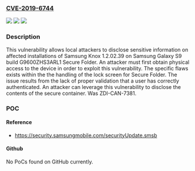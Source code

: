 ### [CVE-2019-6744](https://cve.mitre.org/cgi-bin/cvename.cgi?name=CVE-2019-6744)
![](https://img.shields.io/static/v1?label=Product&message=Knox&color=blue)
![](https://img.shields.io/static/v1?label=Version&message=1.2.02.39%20on%20Samsung%20Galaxy%20S9%20build%20G9600ZHS3ARL1%20&color=brightgreen)
![](https://img.shields.io/static/v1?label=Vulnerability&message=CWE-284%3A%20Improper%20Access%20Control&color=brightgreen)

### Description

This vulnerability allows local attackers to disclose sensitive information on affected installations of Samsung Knox 1.2.02.39 on Samsung Galaxy S9 build G9600ZHS3ARL1 Secure Folder. An attacker must first obtain physical access to the device in order to exploit this vulnerability. The specific flaws exists within the the handling of the lock screen for Secure Folder. The issue results from the lack of proper validation that a user has correctly authenticated. An attacker can leverage this vulnerability to disclose the contents of the secure container. Was ZDI-CAN-7381.

### POC

#### Reference
- https://security.samsungmobile.com/securityUpdate.smsb

#### Github
No PoCs found on GitHub currently.

